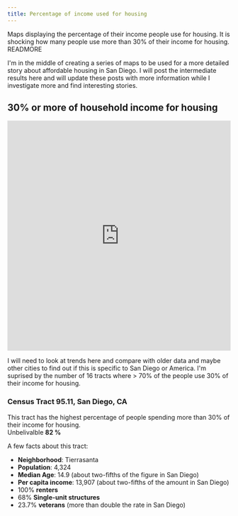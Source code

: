 ```yaml
---
title: Percentage of income used for housing
---
```

Maps displaying the percentage of their income people use for housing.
It is shocking how many people use more than 30% of their income for housing.
READMORE

I'm in the middle of creating a series of maps to be used for a more detailed story about affordable housing in San Diego. 
I will post the intermediate results here and will update these posts with more information while I investigate more and find interesting stories.

## 30% or more of household income for housing

<iframe width="100%" height="520" frameborder="0" src="https://milafrerichs.carto.com/viz/95e7ecbe-e70c-11e6-9243-0e233c30368f/embed_map" allowfullscreen webkitallowfullscreen mozallowfullscreen oallowfullscreen msallowfullscreen></iframe>

I will need to look at trends here and compare with older data and maybe other cities to find out if this is specific to San Diego or America.
I'm suprised by the number of 16 tracts where > 70% of the people use 30% of their income for housing. 

### Census Tract 95.11, San Diego, CA

This tract has the highest percentage of people spending more than 30% of their income for housing.  
Unbelivalble **82 %**

A few facts about this tract:

- **Neighborhood**: Tierrasanta
- **Population**: 4,324
- **Median Age**: 14.9 (about two-fifths of the figure in San Diego)
- **Per capita income**: 13,907 (about two-fifths of the amount in San Diego)
- 100% **renters**
- 68% **Single-unit structures**
- 23.7% **veterans** (more than double the rate in San Diego)
